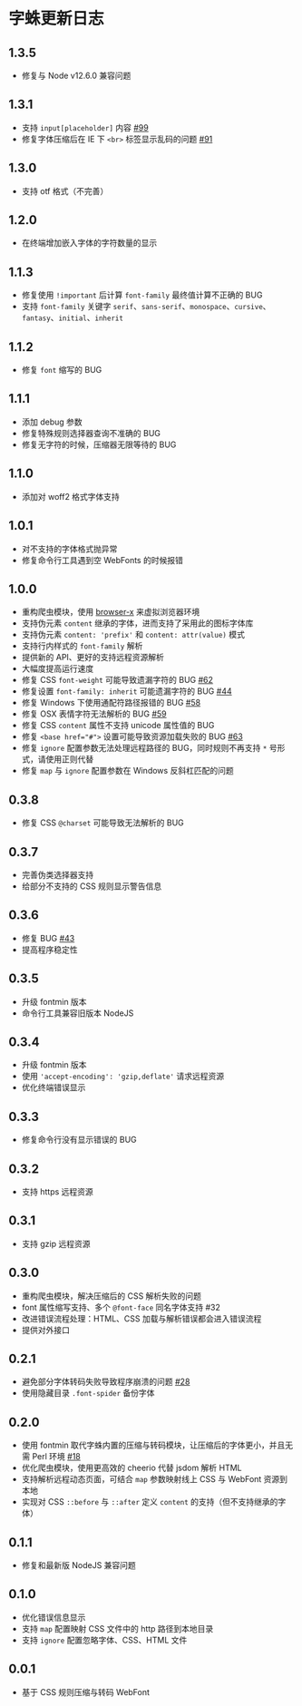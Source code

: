 # 字蛛更新日志

## 1.3.5

* 修复与 Node v12.6.0 兼容问题

## 1.3.1

* 支持 `input[placeholder]` 内容 [#99](https://github.com/aui/font-spider/issues/99)
* 修复字体压缩后在 IE 下 `<br>` 标签显示乱码的问题 [#91](https://github.com/aui/font-spider/issues/91)

## 1.3.0

* 支持 otf 格式（不完善）

## 1.2.0

* 在终端增加嵌入字体的字符数量的显示

## 1.1.3

* 修复使用 `!important` 后计算 `font-family` 最终值计算不正确的 BUG
* 支持 `font-family` 关键字 `serif`、`sans-serif`、`monospace`、`cursive`、`fantasy`、`initial`、`inherit`

## 1.1.2

* 修复 `font` 缩写的 BUG

## 1.1.1

* 添加 debug 参数
* 修复特殊规则选择器查询不准确的 BUG
* 修复无字符的时候，压缩器无限等待的 BUG

## 1.1.0

* 添加对 woff2 格式字体支持

## 1.0.1

* 对不支持的字体格式抛异常
* 修复命令行工具遇到空 WebFonts 的时候报错

## 1.0.0

* 重构爬虫模块，使用 [browser-x](https://github.com/aui/browser-x) 来虚拟浏览器环境
* 支持伪元素 `content` 继承的字体，进而支持了采用此的图标字体库
* 支持伪元素 `content: 'prefix'` 和 `content: attr(value)` 模式
* 支持行内样式的 `font-family` 解析
* 提供新的 API、更好的支持远程资源解析
* 大幅度提高运行速度 
* 修复 CSS `font-weight` 可能导致遗漏字符的 BUG [#62](https://github.com/aui/font-spider/issues/62)
* 修复设置 `font-family: inherit` 可能遗漏字符的 BUG [#44](https://github.com/aui/font-spider/issues/44)
* 修复 Windows 下使用通配符路径报错的 BUG [#58](https://github.com/aui/font-spider/issues/58)
* 修复 OSX 表情字符无法解析的 BUG [#59](https://github.com/aui/font-spider/issues/59)
* 修复 CSS `content` 属性不支持 unicode 属性值的 BUG
* 修复 `<base href="#">` 设置可能导致资源加载失败的 BUG [#63](https://github.com/aui/font-spider/issues/63)
* 修复 `ignore` 配置参数无法处理远程路径的 BUG，同时规则不再支持 `*` 号形式，请使用正则代替
* 修复 `map` 与 `ignore` 配置参数在 Windows 反斜杠匹配的问题

## 0.3.8

* 修复 CSS `@charset` 可能导致无法解析的 BUG

## 0.3.7

* 完善伪类选择器支持
* 给部分不支持的 CSS 规则显示警告信息

## 0.3.6

* 修复 BUG [#43](https://github.com/aui/font-spider/issues/43)
* 提高程序稳定性

## 0.3.5

* 升级 fontmin 版本
* 命令行工具兼容旧版本 NodeJS

## 0.3.4

* 升级 fontmin 版本
* 使用 `'accept-encoding': 'gzip,deflate'` 请求远程资源
* 优化终端错误显示

## 0.3.3

* 修复命令行没有显示错误的 BUG

## 0.3.2

* 支持 https 远程资源

## 0.3.1

* 支持 gzip 远程资源

## 0.3.0

* 重构爬虫模块，解决压缩后的 CSS 解析失败的问题
* font 属性缩写支持、多个 `@font-face` 同名字体支持 #32
* 改进错误流程处理：HTML、CSS 加载与解析错误都会进入错误流程
* 提供对外接口

## 0.2.1

* 避免部分字体转码失败导致程序崩溃的问题 [#28](https://github.com/aui/font-spider/issues/28)
* 使用隐藏目录 `.font-spider` 备份字体

## 0.2.0

* 使用 fontmin 取代字蛛内置的压缩与转码模块，让压缩后的字体更小，并且无需 Perl 环境 [#18](https://github.com/aui/font-spider/issues/18)
* 优化爬虫模块，使用更高效的 cheerio 代替 jsdom 解析 HTML
* 支持解析远程动态页面，可结合 `map` 参数映射线上 CSS 与 WebFont 资源到本地
* 实现对 CSS `::before` 与 `::after` 定义 `content` 的支持（但不支持继承的字体）

## 0.1.1

* 修复和最新版 NodeJS 兼容问题

## 0.1.0

* 优化错误信息显示
* 支持 `map` 配置映射 CSS 文件中的 http 路径到本地目录
* 支持 `ignore` 配置忽略字体、CSS、HTML 文件
  
## 0.0.1

* 基于 CSS 规则压缩与转码 WebFont